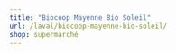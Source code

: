 ```yaml
---
title: "Biocoop Mayenne Bio Soleil"
url: /laval/biocoop-mayenne-bio-soleil/
shop: supermarché
---
```

